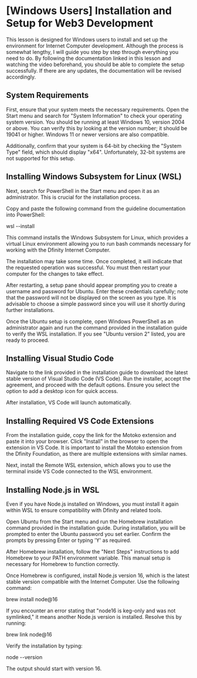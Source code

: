 # \[Windows Users\] Installation and Setup for Web3 Development

This lesson is designed for Windows users to install and set up the environment for Internet Computer development. Although the process is somewhat lengthy, I will guide you step by step through everything you need to do. By following the documentation linked in this lesson and watching the video beforehand, you should be able to complete the setup successfully. If there are any updates, the documentation will be revised accordingly.

## System Requirements

First, ensure that your system meets the necessary requirements. Open the Start menu and search for "System Information" to check your operating system version. You should be running at least Windows 10, version 2004 or above. You can verify this by looking at the version number; it should be 19041 or higher. Windows 11 or newer versions are also compatible.

Additionally, confirm that your system is 64-bit by checking the "System Type" field, which should display "x64". Unfortunately, 32-bit systems are not supported for this setup.

## Installing Windows Subsystem for Linux (WSL)

Next, search for PowerShell in the Start menu and open it as an administrator. This is crucial for the installation process.

Copy and paste the following command from the guideline documentation into PowerShell:

wsl --install

This command installs the Windows Subsystem for Linux, which provides a virtual Linux environment allowing you to run bash commands necessary for working with the Dfinity Internet Computer.

The installation may take some time. Once completed, it will indicate that the requested operation was successful. You must then restart your computer for the changes to take effect.

After restarting, a setup pane should appear prompting you to create a username and password for Ubuntu. Enter these credentials carefully; note that the password will not be displayed on the screen as you type. It is advisable to choose a simple password since you will use it shortly during further installations.

Once the Ubuntu setup is complete, open Windows PowerShell as an administrator again and run the command provided in the installation guide to verify the WSL installation. If you see "Ubuntu version 2" listed, you are ready to proceed.

## Installing Visual Studio Code

Navigate to the link provided in the installation guide to download the latest stable version of Visual Studio Code (VS Code). Run the installer, accept the agreement, and proceed with the default options. Ensure you select the option to add a desktop icon for quick access.

After installation, VS Code will launch automatically.

## Installing Required VS Code Extensions

From the installation guide, copy the link for the Motoko extension and paste it into your browser. Click "Install" in the browser to open the extension in VS Code. It is important to install the Motoko extension from the Dfinity Foundation, as there are multiple extensions with similar names.

Next, install the Remote WSL extension, which allows you to use the terminal inside VS Code connected to the WSL environment.

## Installing Node.js in WSL

Even if you have Node.js installed on Windows, you must install it again within WSL to ensure compatibility with Dfinity and related tools.

Open Ubuntu from the Start menu and run the Homebrew installation command provided in the installation guide. During installation, you will be prompted to enter the Ubuntu password you set earlier. Confirm the prompts by pressing Enter or typing 'Y' as required.

After Homebrew installation, follow the "Next Steps" instructions to add Homebrew to your PATH environment variable. This manual setup is necessary for Homebrew to function correctly.

Once Homebrew is configured, install Node.js version 16, which is the latest stable version compatible with the Internet Computer. Use the following command:

brew install node@16

If you encounter an error stating that "node16 is keg-only and was not symlinked," it means another Node.js version is installed. Resolve this by running:

brew link node@16

Verify the installation by typing:

node --version

The output should start with version 16.
